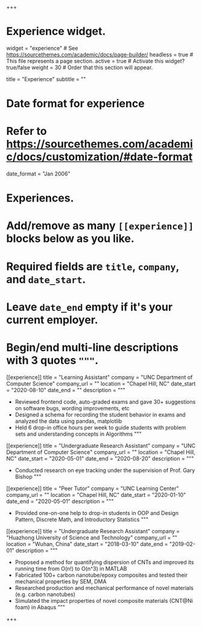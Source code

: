 +++
# Experience widget.
widget = "experience"  # See https://sourcethemes.com/academic/docs/page-builder/
headless = true  # This file represents a page section.
active = true  # Activate this widget? true/false
weight = 30  # Order that this section will appear.

title = "Experience"
subtitle = ""

# Date format for experience
#   Refer to https://sourcethemes.com/academic/docs/customization/#date-format
date_format = "Jan 2006"

# Experiences.
#   Add/remove as many `[[experience]]` blocks below as you like.
#   Required fields are `title`, `company`, and `date_start`.
#   Leave `date_end` empty if it's your current employer.
#   Begin/end multi-line descriptions with 3 quotes `"""`.

[[experience]]
  title = "Learning Assistant"
  company = "UNC Department of Computer Science"
  company_url = ""
  location = "Chapel Hill, NC"
  date_start = "2020-08-10"
  date_end = ""
  description = """  
  * Reviewed frontend code, auto-graded exams and gave 30+ suggestions on software bugs, wording improvements, etc
  *	Designed a schema for recording the student behavior in exams and analyzed the data using pandas, matplotlib
  *	Held 6 drop-in office hours per week to guide students with problem sets and understanding concepts in Algorithms
  """

[[experience]]
  title = "Undergraduate Research Assistant"
  company = "UNC Department of Computer Science"
  company_url = ""
  location = "Chapel Hill, NC"
  date_start = "2020-05-01"
  date_end = "2020-08-20"
  description = """  
  *  Conducted research on eye tracking under the supervision of Prof. Gary Bishop
  """

[[experience]]
  title = "Peer Tutor"
  company = "UNC Learning Center"
  company_url = ""
  location = "Chapel Hill, NC"
  date_start = "2020-01-10"
  date_end = "2020-05-01"
  description = """
  * Provided one-on-one help to drop-in students in OOP and Design Pattern, Discrete Math, and Introductory Statistics
  """

[[experience]]
  title = "Undergraduate Research Assistant"
  company = "Huazhong University of Science and Technology"
  company_url = ""
  location = "Wuhan, China"
  date_start = "2018-03-10"
  date_end = "2019-02-01"
  description = """  
  * Proposed a method for quantifying dispersion of CNTs and improved its running time from O(n!) to O(n^3) in MATLAB
  * Fabricated 100+ carbon nanotube/epoxy composites and tested their mechanical properties by SEM, DMA
  * Researched production and mechanical performance of novel materials (e.g. carbon nanotubes)
  * Simulated the impact properties of novel composite materials (CNT@Ni foam) in Abaqus
  """


+++

